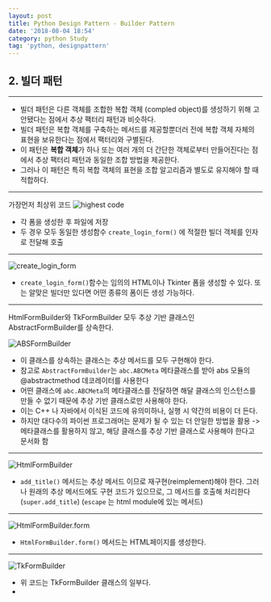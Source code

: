 ```yaml
---
layout: post
title: Python Design Pattern - Builder Pattern
date: '2018-08-04 18:54'
category: python Study
tag: 'python, designpattern'
---
```


## 2. 빌더 패턴

***

* 빌더 패턴은 다른 객체를 조합한 복합 객체 (compled object)를 생성하기 위해 고안됐다는 점에서 추상 팩터리 패턴과 비슷하다.
* 빌더 패턴은 복합 객체를 구축하는 메서드를 제공할뿐더러 전에 복합 객체 자체의 표현을 보유한다는 점에서 팩터리와 구별된다.
* 이 패턴은 **복합 객체**가 하나 또는 여러 개의 더 간단한 객체로부터 만들어진다는 점에서 추상 팩터리 패턴과 동일한 조합 방법을 제공한다.
* 그러나 이 패턴은 특히 복합 객체의 표현을 조합 알고리즘과 별도로 유지해야 할 때 적합하다.

***

가장먼저 최상위 코드
![highest code](https://mino-park7.github.io/assets/images/2018/08/highest-code.png)

* 각 폼을 생성한 후 파일에 저장
* 두 경우 모두 동일한 생성함수 `create_login_form()` 에 적절한 빌더 객체를 인자로 전달해 호출

***

![create_login_form](https://mino-park7.github.io/assets/images/2018/08/create-login-form.png)

* `create_login_form()`함수는 임의의 HTML이나 Tkinter 폼을 생성할 수 있다. 또는 알맞은 빌더만 있다면 어떤 종류의 폼이든 생성 가능하다.

***

HtmlFormBuilder와 TkFormBuilder 모두 추상 기반 클래스인 AbstractFormBuilder를 상속한다.

![ABSFormBuilder](https://mino-park7.github.io/assets/images/2018/08/absformbuilder.png)

* 이 클래스를 상속하는 클래스는 추상 메서드를 모두 구현해야 한다.
* 참고로 `AbstractFormBuilder`는 `abc.ABCMeta` 메타클래스를 받아 abs 모듈의 @abstractmethod 데코레이터를 사용한다
* 어떤 클래스에 `abc.ABCMeta`의 메타클래스를 전달하면 해달 클래스의 인스턴스를 만들 수 없기 때문에 추상 기반 클래스로만 사용해야 한다.
* 이는 C++ 나 자바에서 이식된 코드에 유의미하나, 실행 시 약간의 비용이 더 든다.
* 하지만 대다수의 파이썬 프로그래머는 문제가 될 수 있는 더 안일한 방법을 활용 -> 메타클래스를 활용하지 않고, 해당 클래스를 추상 기반 클래스로 사용해야 한다고 문서화 함

***

![HtmlFormBuilder](https://mino-park7.github.io/assets/images/2018/08/htmlformbuilder.png)

* `add_title()` 메서드는 추상 메서드 이므로 재구현(reimplement)해야 한다. 그러나 원래의 추상 메서드에도 구현 코드가 있으므로, 그 메서드를 호출해 처리한다 (`super.add_title`) (`escape` 는 html module에 있는 메서드)

***

![HtmlFormBuilder.form](https://mino-park7.github.io/assets/images/2018/08/htmlformbuilder-form.png)

* `HtmlFormBuilder.form()` 메서드는 HTML페이지를 생성한다. 

***

![TkFormBuilder](https://mino-park7.github.io/assets/images/2018/08/tkformbuilder.png)

* 위 코드는 TkFormBuilder 클래스의 일부다.
*
